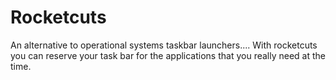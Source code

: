# Rocketcuts
An alternative to operational systems taskbar launchers.... With rocketcuts you can reserve your task bar for the applications that you really need at the time.
